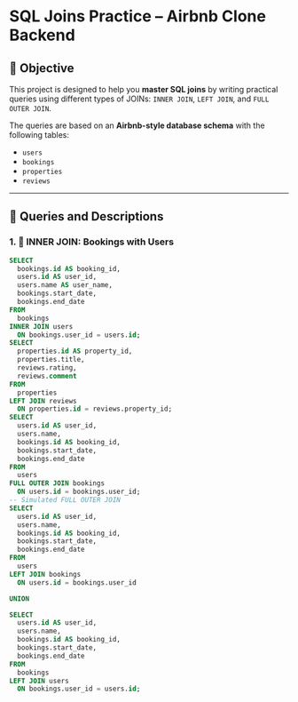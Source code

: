 # SQL Joins Practice – Airbnb Clone Backend

## 📘 Objective
This project is designed to help you **master SQL joins** by writing practical queries using different types of JOINs: `INNER JOIN`, `LEFT JOIN`, and `FULL OUTER JOIN`.

The queries are based on an **Airbnb-style database schema** with the following tables:
- `users`
- `bookings`
- `properties`
- `reviews`

---

## 🔧 Queries and Descriptions

### 1. 🔄 INNER JOIN: Bookings with Users
```sql
SELECT 
  bookings.id AS booking_id,
  users.id AS user_id,
  users.name AS user_name,
  bookings.start_date,
  bookings.end_date
FROM 
  bookings
INNER JOIN users 
  ON bookings.user_id = users.id;
SELECT 
  properties.id AS property_id,
  properties.title,
  reviews.rating,
  reviews.comment
FROM 
  properties
LEFT JOIN reviews 
  ON properties.id = reviews.property_id;
SELECT 
  users.id AS user_id,
  users.name,
  bookings.id AS booking_id,
  bookings.start_date,
  bookings.end_date
FROM 
  users
FULL OUTER JOIN bookings 
  ON users.id = bookings.user_id;
-- Simulated FULL OUTER JOIN
SELECT 
  users.id AS user_id,
  users.name,
  bookings.id AS booking_id,
  bookings.start_date,
  bookings.end_date
FROM 
  users
LEFT JOIN bookings 
  ON users.id = bookings.user_id

UNION

SELECT 
  users.id AS user_id,
  users.name,
  bookings.id AS booking_id,
  bookings.start_date,
  bookings.end_date
FROM 
  bookings
LEFT JOIN users 
  ON bookings.user_id = users.id;
